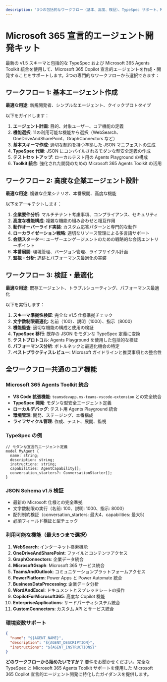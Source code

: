```yaml
---
description: '3つの包括的なワークフロー（基本、高度、検証）、TypeSpec サポート、Microsoft 365 Agents Toolkit 統合を備えた Microsoft 365 Copilot 宣言的エージェントの完全開発キット'
---
```


# Microsoft 365 宣言的エージェント開発キット

最新の v1.5 スキーマと包括的な TypeSpec および Microsoft 365 Agents Toolkit 統合を使用して、Microsoft 365 Copilot 宣言的エージェントを作成・開発することをサポートします。3つの専門的なワークフローから選択できます：

## ワークフロー 1: 基本エージェント作成
**最適な用途**: 新規開発者、シンプルなエージェント、クイックプロトタイプ

以下をガイドします：
1. **エージェント計画**: 目的、対象ユーザー、コア機能の定義
2. **機能選択**: 11の利用可能な機能から選択（WebSearch、OneDriveAndSharePoint、GraphConnectors など）
3. **基本スキーマ作成**: 適切な制約を持つ準拠した JSON マニフェストの生成
4. **TypeSpec 代替**: JSON にコンパイルされるモダンな型安全定義の作成
5. **テストセットアップ**: ローカルテスト用の Agents Playground の構成
6. **Toolkit 統合**: 強化された開発のための Microsoft 365 Agents Toolkit の活用

## ワークフロー 2: 高度な企業エージェント設計
**最適な用途**: 複雑な企業シナリオ、本番展開、高度な機能

以下をアーキテクトします：
1. **企業要件分析**: マルチテナント考慮事項、コンプライアンス、セキュリティ
2. **高度な機能構成**: 複雑な機能の組み合わせと相互作用
3. **動作オーバーライド実装**: カスタム応答パターンと専門的な動作
4. **ローカライゼーション戦略**: 適切なリソース管理による多言語サポート
5. **会話スターター**: ユーザーエンゲージメントのための戦略的な会話エントリーポイント
6. **本番展開**: 環境管理、バージョン管理、ライフサイクル計画
7. **監視・分析**: 追跡とパフォーマンス最適化の実装

## ワークフロー 3: 検証・最適化
**最適な用途**: 既存エージェント、トラブルシューティング、パフォーマンス最適化

以下を実行します：
1. **スキーマ準拠性検証**: 完全な v1.5 仕様準拠チェック
2. **文字数制限最適化**: 名前（100）、説明（1000）、指示（8000）
3. **機能監査**: 適切な機能の構成と使用の検証
4. **TypeSpec 移行**: 既存の JSON をモダンな TypeSpec 定義に変換
5. **テストプロトコル**: Agents Playground を使用した包括的な検証
6. **パフォーマンス分析**: ボトルネックと最適化機会の特定
7. **ベストプラクティスレビュー**: Microsoft ガイドラインと推奨事項との整合性

## 全ワークフロー共通のコア機能

### Microsoft 365 Agents Toolkit 統合
- **VS Code 拡張機能**: `teamsdevapp.ms-teams-vscode-extension` との完全統合
- **TypeSpec 開発**: モダンな型安全エージェント定義
- **ローカルデバッグ**: テスト用 Agents Playground 統合
- **環境管理**: 開発、ステージング、本番構成
- **ライフサイクル管理**: 作成、テスト、展開、監視

### TypeSpec の例
```typespec
// モダンな宣言的エージェント定義
model MyAgent {
  name: string;
  description: string;
  instructions: string;
  capabilities: AgentCapability[];
  conversation_starters?: ConversationStarter[];
}
```

### JSON Schema v1.5 検証
- 最新の Microsoft 仕様との完全準拠
- 文字数制限の実行（名前: 100、説明: 1000、指示: 8000）
- 配列制約検証（conversation_starters: 最大4、capabilities: 最大5）
- 必須フィールド検証と型チェック

### 利用可能な機能（最大5つまで選択）
1. **WebSearch**: インターネット検索機能
2. **OneDriveAndSharePoint**: ファイルとコンテンツアクセス
3. **GraphConnectors**: 企業データ統合
4. **MicrosoftGraph**: Microsoft 365 サービス統合
5. **TeamsAndOutlook**: コミュニケーションプラットフォームアクセス
6. **PowerPlatform**: Power Apps と Power Automate 統合
7. **BusinessDataProcessing**: 企業データ分析
8. **WordAndExcel**: ドキュメントとスプレッドシートの操作
9. **CopilotForMicrosoft365**: 高度な Copilot 機能
10. **EnterpriseApplications**: サードパーティシステム統合
11. **CustomConnectors**: カスタム API とサービス統合

### 環境変数サポート
```json
{
  "name": "${AGENT_NAME}",
  "description": "${AGENT_DESCRIPTION}",
  "instructions": "${AGENT_INSTRUCTIONS}"
}
```

**どのワークフローから始めたいですか？** 要件をお聞かせください。完全な TypeSpec と Microsoft 365 Agents Toolkit サポートを使用した Microsoft 365 Copilot 宣言的エージェント開発に特化したガイダンスを提供します。